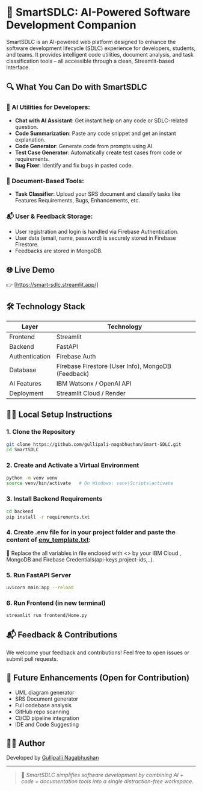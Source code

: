 # 🚀 SmartSDLC: AI-Powered Software Development Companion

SmartSDLC is an AI-powered web platform designed to enhance the software development lifecycle (SDLC) experience for developers, students, and teams. It provides intelligent code utilities, document analysis, and task classification tools – all accessible through a clean, Streamlit-based interface.

## 🔍 What You Can Do with SmartSDLC

### 🤖 AI Utilities for Developers:
- **Chat with AI Assistant**: Get instant help on any code or SDLC-related question.
- **Code Summarization**: Paste any code snippet and get an instant explanation.
- **Code Generator**: Generate code from prompts using AI.
- **Test Case Generator**: Automatically create test cases from code or requirements.
- **Bug Fixer**: Identify and fix bugs in pasted code.

### 📂 Document-Based Tools:
- **Task Classifier**: Upload your SRS document and classify tasks like Features Requirements, Bugs, Enhancements, etc.

### 📬 User & Feedback Storage:
- User registration and login is handled via Firebase Authentication.
- User data (email, name, password) is securely stored in Firebase Firestore.
- Feedbacks are stored in MongoDB.

## 🌐 Live Demo
👉 [https://smart-sdlc.streamlit.app/]

## 🛠️ Technology Stack

| Layer         | Technology                     |
|---------------|--------------------------------|
| Frontend      | Streamlit                      |
| Backend       | FastAPI                        |
| Authentication| Firebase Auth                  |
| Database      | Firebase Firestore (User Info), MongoDB (Feedback) |
| AI Features   | IBM Watsonx / OpenAI API       |
| Deployment    | Streamlit Cloud / Render       |

## 🧑‍💻 Local Setup Instructions


### 1. Clone the Repository
```bash
git clone https://github.com/gullipali-nagabhushan/Smart-SDLC.git
cd SmartSDLC
```
### 2. Create and Activate a Virtual Environment
```bash
python -m venv venv
source venv/bin/activate   # On Windows: venv\Scripts\activate
```
### 3. Install Backend Requirements
```bash
cd backend
pip install -r requirements.txt
```
### 4. Create .env file for in your project folder and paste the content of [env_template.txt](./env_template.txt):
🔑 Replace  the  all  variables in file enclosed with <> by  your IBM Cloud , MongoDB and Firebase Credentials(api-keys,project-ids,..).
### 5. Run FastAPI Server
```bash
uvicorn main:app --reload
```
### 6. Run Frontend (in new terminal)
```bash
streamlit run frontend/Home.py
```

## 📬 Feedback & Contributions
We welcome your feedback and contributions! Feel free to open issues or submit pull requests.

## 🔮 Future Enhancements (Open for Contribution)
- UML diagram generator
- SRS Document generator
- Full codebase analysis
- GitHub repo scanning
- CI/CD pipeline integration
- IDE and Code Suggesting

## 👨‍💻 Author
Developed by [Gullipalli Nagabhushan](https://github.com/gullipalli-nagabhushan)

---

> 🧠 _SmartSDLC simplifies software development by combining AI + code + documentation tools into a single distraction-free workspace._
